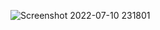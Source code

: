 ![Screenshot 2022-07-10 231801](https://user-images.githubusercontent.com/90497253/178156259-07f8c551-e80b-4742-a4e6-1a02a4e5436b.png)

